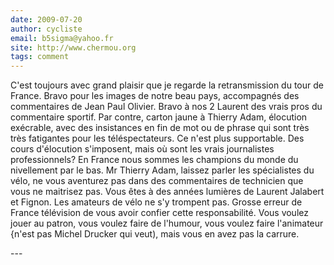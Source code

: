 ```yaml
---
date: 2009-07-20
author: cycliste
email: b5sigma@yahoo.fr
site: http://www.chermou.org
tags: comment
---
```


<p>C'est toujours avec grand plaisir que je regarde la retransmission du tour de France. Bravo pour les images de notre beau pays, accompagnés des commentaires de Jean Paul Olivier. Bravo à nos 2 Laurent des vrais pros du commentaire sportif. Par contre, carton jaune à Thierry Adam, élocution exécrable, avec des insistances en fin de mot ou de phrase qui sont très très fatigantes pour les téléspectateurs. Ce n'est plus supportable. Des cours d'élocution s'imposent, mais où sont les vrais journalistes professionnels? En France nous sommes les champions du monde du nivellement par le bas. Mr Thierry Adam, laissez parler les spécialistes du vélo, ne vous aventurez pas dans des commentaires de technicien que vous ne maitrisez pas. Vous êtes à des années lumières de Laurent Jalabert et Fignon. Les amateurs de vélo ne s'y trompent pas. Grosse erreur de France télévision de vous avoir confier cette responsabilité. Vous voulez jouer au patron, vous voulez faire de l'humour, vous voulez faire l'animateur {n'est pas Michel Drucker qui veut), mais vous en avez pas la carrure.<br />
</p>
---